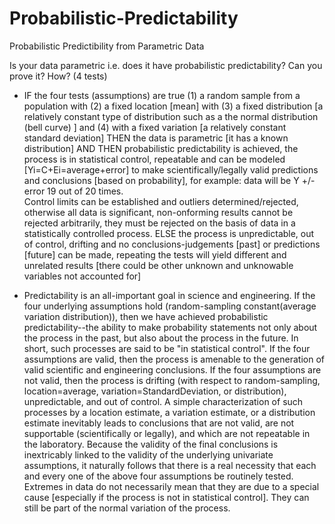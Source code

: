# Probabilistic-Predictability
Probabilistic Predictibility from Parametric Data 

Is your data parametric i.e. does it have probabilistic predictability?
Can you prove it? How? (4 tests)

* IF the four tests (assumptions) are true 
(1) a random sample from a population with
(2) a fixed location [mean] with 
(3) a fixed distribution [a relatively constant type of distribution such as a the normal distribution (bell curve) ] and 
(4) with a fixed variation [a relatively constant standard deviation]
THEN the data is parametric [it has a known distribution] AND
THEN probabilistic predictability is achieved, the process is in statistical control, repeatable and can be modeled [Yi=C+Ei=average+error] to make scientifically/legally valid predictions and conclusions [based on probability], for example: data will be Y +/- error 19 out of 20 times.  
Control limits can be established and outliers determined/rejected, otherwise all data is significant, non-onforming results cannot be rejected arbitrarily, they must be rejected on the basis of data in a statistically controlled process.
ELSE the process is unpredictable, out of control, drifting and no conclusions-judgements [past] or predictions [future] can be made, repeating the tests will yield different and unrelated results [there could be other unknown and unknowable variables not accounted for]

- Predictability is an all-important goal in science and engineering. If the four underlying assumptions hold (random-sampling constant(average variation distribution)), then we have achieved probabilistic predictability--the ability to make probability statements not only about the process in the past, but also about the process in the future. In short, such processes are said to be "in statistical control".
If the four assumptions are valid, then the process is amenable to the generation of valid scientific and engineering conclusions. If the four assumptions are not valid, then the process is drifting (with respect to random-sampling, location=average, variation=StandardDeviation, or distribution), unpredictable, and out of control. A simple characterization of such processes by a location estimate, a variation estimate, or a distribution estimate inevitably leads to conclusions that are not valid, are not supportable (scientifically or legally), and which are not repeatable in the laboratory.
Because the validity of the final conclusions is inextricably linked to the validity of the underlying univariate assumptions, it naturally follows that there is a real necessity that each and every one of the above four assumptions be routinely tested.
Extremes in data do not necessarily mean that they are due to a special cause [especially if the process is not in statistical control]. They can still be part of the normal variation of the process.
